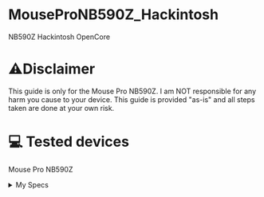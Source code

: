 # MouseProNB590Z_Hackintosh
NB590Z Hackintosh OpenCore

# ⚠️Disclaimer
This guide is only for the Mouse Pro NB590Z. I am NOT responsible for any harm you cause to your device. This guide is provided "as-is" and all steps taken are done at your own risk.

# 💻 Tested devices
Mouse Pro NB590Z 

<details><summary>My Specs</summary>


・CPU: Intel Core i7 6500U
</details>
